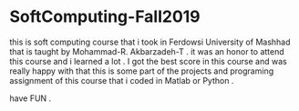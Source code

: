 # SoftComputing-Fall2019

this is soft computing course that i took in Ferdowsi University of Mashhad that is taught by Mohammad-R. Akbarzadeh-T .
it was an honor to attend this course and i learned a lot .
I got the best score in this course and was really happy with that 
this is some part of the projects and programing assignment of this course that i coded in Matlab or Python .

have FUN .
